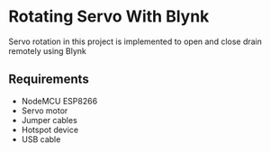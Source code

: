 # Rotating Servo With Blynk
Servo rotation in this project is implemented to open and close drain remotely using Blynk

## Requirements
* NodeMCU ESP8266
* Servo motor
* Jumper cables
* Hotspot device
* USB cable